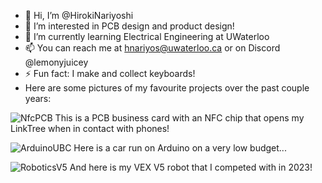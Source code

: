 - 👋 Hi, I’m @HirokiNariyoshi
- 👀 I’m interested in PCB design and product design!
- 🌱 I’m currently learning Electrical Engineering at UWaterloo
- 📫 You can reach me at hnariyos@uwaterloo.ca or on Discord @lemonyjuicey
- ⚡ Fun fact: I make and collect keyboards!
- Here are some pictures of my favourite projects over the past couple years:

![NfcPCB](https://github.com/user-attachments/assets/37cb111a-6c8d-4d1a-890f-3924cb4905db)
This is a PCB business card with an NFC chip that opens my LinkTree when in contact with phones!

![ArduinoUBC](https://github.com/user-attachments/assets/25362d01-809d-4ef1-b6f2-38228be69298)
Here is a car run on Arduino on a very low budget...

![RoboticsV5](https://github.com/user-attachments/assets/bc8a4f9a-2745-4bd1-9d77-bfb1badad594)
And here is my VEX V5 robot that I competed with in 2023!

<!---
HirokiNariyoshi/HirokiNariyoshi is a ✨ special ✨ repository because its `README.md` (this file) appears on your GitHub profile.
You can click the Preview link to take a look at your changes.
--->
